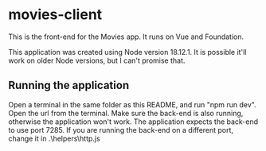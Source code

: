 # movies-client

This is the front-end for the Movies app. It runs on Vue and Foundation.

This application was created using Node version 18.12.1. It is possible it'll work on older Node versions, but I can't promise that.

## Running the application

Open a terminal in the same folder as this README, and run "npm run dev".
Open the url from the terminal. Make sure the back-end is also running, otherwise the application won't work.
The application expects the back-end to use port 7285. If you are running the back-end on a different port, change it in .\helpers\http.js
